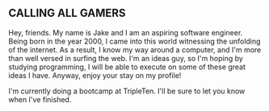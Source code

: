 ## CALLING ALL GAMERS

Hey, friends. My name is Jake and I am an aspiring software engineer. Being born in the year 2000, I came into this world witnessing the unfolding of the internet. As a result, I know my way around a computer, and I'm more than well versed in surfing the web. I'm an ideas guy, so I'm hoping by studying programming, I will be able to execute on some of these great ideas I have. Anyway, enjoy your stay on my profile!

I'm currently doing a bootcamp at TripleTen. I'll be sure to let you know when I've finished.
